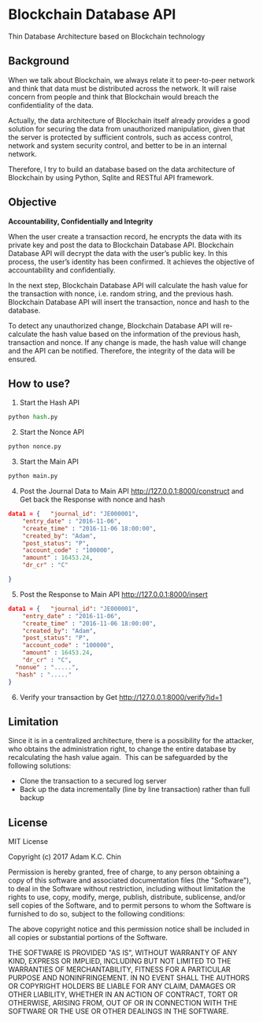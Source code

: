 # Blockchain Database API
Thin Database Architecture based on Blockchain technology


Background
---------------------------------------------
When we talk about Blockchain, we always relate it to peer-to-peer network and think that data must be distributed across the network. It will raise concern from people and think that Blockchain would breach the confidentiality of the data.

Actually, the data architecture of Blockchain itself already provides a good solution for securing the data from unauthorized manipulation, given that the server is protected by sufficient controls, such as access control, network and system security control, and better to be in an internal network. 

Therefore, I try to build an database based on the data architecture of Blockchain by using Python, Sqlite and RESTful API framework.

Objective
---------------------------------------------
**Accountability, Confidentially and Integrity**

When  the user create a transaction record, he encrypts the data with its private key and post the data to Blockchain Database API. Blockchain Database API will decrypt the data with the user’s public key.  In this process, the user’s identity has been confirmed. It achieves the objective of accountability and confidentially.

In the next step, Blockchain Database API will calculate the hash value for the transaction with nonce, i.e. random string, and the previous hash. Blockchain Database API will insert the transaction, nonce and hash to the database. 

To detect any unauthorized change, Blockchain Database API will re-calculate the hash value based on the information of the previous hash, transaction and nonce. If any change is made, the hash value will change and the API can be notified. Therefore, the integrity of the data will be ensured. 

How to use?
--------------------------------------------
1. Start the Hash API

```python 
python hash.py 
```

2. Start the Nonce API

```python 
python nonce.py 
```

3. Start the Main API

```python 
python main.py 
```

4. Post the Journal Data to Main API http://127.0.0.1:8000/construct and Get back the Response with nonce and hash

```json 
data1 = { 	"journal_id": "JE000001", 
	"entry_date" : "2016-11-06", 
	"create_time" : "2016-11-06 18:00:00", 
	"created_by": "Adam",
	"post_status": "P",
	"account_code" : "100000",
	"amount" : 16453.24,
	"dr_cr" : "C"

}
```

5. Post the Response to Main API http://127.0.0.1:8000/insert 

```json 
data1 = { 	"journal_id": "JE000001", 
	"entry_date" : "2016-11-06", 
	"create_time" : "2016-11-06 18:00:00", 
	"created_by": "Adam",
	"post_status": "P",
	"account_code" : "100000",
	"amount" : 16453.24,
	"dr_cr" : "C",
  "nonue" : ".....",
  "hash" : "....."
}
```

6. Verify your transaction by Get http://127.0.0.1:8000/verify?id=1

Limitation
---------------------------------------------
Since it is in a centralized architecture, there is a possibility for the attacker, who obtains the administration right, to change  the entire database by recalculating the hash value again. 
This can be safeguarded by the following solutions:
- Clone the transaction to a secured log server  
- Back up the data incrementally (line by line transaction) rather than full backup



License
----------------------------------------------
MIT License

Copyright (c) 2017 Adam K.C. Chin

Permission is hereby granted, free of charge, to any person obtaining a copy
of this software and associated documentation files (the "Software"), to deal
in the Software without restriction, including without limitation the rights
to use, copy, modify, merge, publish, distribute, sublicense, and/or sell
copies of the Software, and to permit persons to whom the Software is
furnished to do so, subject to the following conditions:

The above copyright notice and this permission notice shall be included in all
copies or substantial portions of the Software.

THE SOFTWARE IS PROVIDED "AS IS", WITHOUT WARRANTY OF ANY KIND, EXPRESS OR
IMPLIED, INCLUDING BUT NOT LIMITED TO THE WARRANTIES OF MERCHANTABILITY,
FITNESS FOR A PARTICULAR PURPOSE AND NONINFRINGEMENT. IN NO EVENT SHALL THE
AUTHORS OR COPYRIGHT HOLDERS BE LIABLE FOR ANY CLAIM, DAMAGES OR OTHER
LIABILITY, WHETHER IN AN ACTION OF CONTRACT, TORT OR OTHERWISE, ARISING FROM,
OUT OF OR IN CONNECTION WITH THE SOFTWARE OR THE USE OR OTHER DEALINGS IN THE
SOFTWARE.

